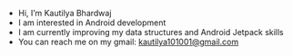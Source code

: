 - Hi, I’m Kautilya Bhardwaj
- I am interested in Android development
- I am currently improving my data structures and Android Jetpack skills
- You can reach me on my gmail: kautilya101001@gmail.com

<!---
kautilya101/kautilya101 is a ✨ special ✨ repository because its `README.md` (this file) appears on your GitHub profile.
You can click the Preview link to take a look at your changes.
--->
